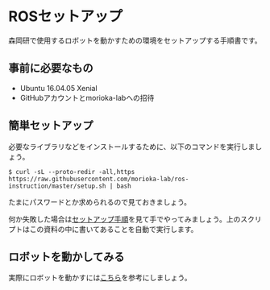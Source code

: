 # ROSセットアップ
森岡研で使用するロボットを動かすための環境をセットアップする手順書です。

## 事前に必要なもの
* Ubuntu 16.04.05 Xenial
* GitHubアカウントとmorioka-labへの招待

## 簡単セットアップ
必要なライブラリなどをインストールするために、以下のコマンドを実行しましょう。

```shell
$ curl -sL --proto-redir -all,https https://raw.githubusercontent.com/morioka-lab/ros-instruction/master/setup.sh | bash
```

たまにパスワードとか求められるので見ておきましょう。

何か失敗した場合は[セットアップ手順](/docs/instruction.md)を見て手でやってみましょう。上のスクリプトはこの資料の中に書いてあることを自動で実行します。

## ロボットを動かしてみる
実際にロボットを動かすには[こちら](/docs/move_robot.md)を参考にしましょう。
